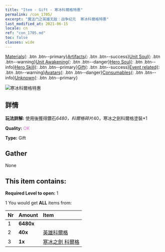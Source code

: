 ```yaml
---
title: "Item - Gift - 寒冰科爾格特惠"
permalink: /con_1705/
excerpt: "魔法门之英雄无敌：战争纪元  寒冰科爾格特惠"
last_modified_at: 2021-06-15
locale: cn
ref: "con_1705.md"
toc: false
classes: wide
---
```

 [Materials](/ItemsCN/){: .btn .btn--primary}[Artifacts](/ItemsCN/Artifacts/){: .btn .btn--success}[Unit Soul](/ItemsCN/UnitSoul/){: .btn .btn--warning}[Unit Awakening](/ItemsCN/UnitAwakening/){: .btn .btn--danger}[Hero Soul](/ItemsCN/HeroSoul/){: .btn .btn--info}[Hero Skill](/ItemsCN/HeroSkill/){: .btn .btn--primary}[Gift](/ItemsCN/Gift/){: .btn .btn--success}[Event related](/ItemsCN/Events/){: .btn .btn--warning}[Avatars](/ItemsCN/Avatars/){: .btn .btn--danger}[Consumables](/ItemsCN/Consumables/){: .btn .btn--info}[Unknown](/ItemsCN/Unknown/){: .btn .btn--primary}

 ![寒冰科爾格特惠](/images/t/i_907321.png)

## 詳情
 **玩法詳解:** 使用後獲得鑽石*6480，科爾格碎片*40，寒冰之劍科爾格塗裝*1

 **Quality:** <span style="color: #DA70D6">OK</span>

 **Type:** Gift

## Gather

  None

## This item contains:

 **Required Level to open:** 1

 1 You would get **ALL** items  from:

  | Nr | Amount |     Item    |
  |:---|:-------|:------------|
  | 1 |  **6480x** | <i class="fas fa-gem"/> |  | 
  | 2 |  **40x** | [英雄科爾格](/cn/Items/her_374/) |  | 
  | 3 |  **1x** | [寒冰之劍 科爾格](/cn/Items/con_1055/) |  | 
